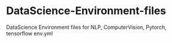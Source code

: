 # DataScience-Environment-files
DataScience Environment files for NLP, ComputerVision, Pytorch, tensorflow env.yml 
